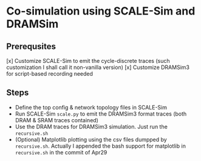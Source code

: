 # Co-simulation using SCALE-Sim and DRAMSim

## Prerequsites
[x] Customize SCALE-Sim to emit the cycle-discrete traces (such customization I shall call it non-vanilla version)
[x] Customize DRAMSim3 for script-based recording needed

## Steps
* Define the top config & network topology files in SCALE-Sim
* Run SCALE-Sim `scale.py` to emit the DRAMSim3 format traces (both DRAM & SRAM traces contained)
* Use the DRAM traces for DRAMSim3 simulation. Just run the `recursive.sh`
* (Optional) Matplotlib plotting using the csv files dumpped by `recursive.sh`. Actually I appended the bash support for matplotlib in `recursive.sh` in the commit of Apr29
